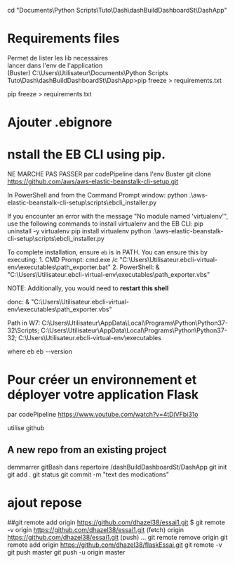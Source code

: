cd "Documents\Python Scripts\Tuto\Dash\dashBuildDashboardSt\DashApp"

# Requirements files

Permet de lister les lib necessaires \
lancer dans l'env de l'application \
(Buster) C:\Users\Utilisateur\Documents\Python Scripts\
Tuto\Dash\dashBuildDashboardSt\DashApp>pip freeze > requirements.txt

  pip freeze > requirements.txt

# Ajouter .ebignore


# nstall the EB CLI using pip.
NE MARCHE PAS
PASSER par codePipeline
dans l'env Buster
git clone https://github.com/aws/aws-elastic-beanstalk-cli-setup.git

In PowerShell and from the Command Prompt window:
python .\aws-elastic-beanstalk-cli-setup\scripts\ebcli_installer.py

If you encounter an error with the message "No module named 'virtualenv'", use the following commands to install virtualenv and the EB CLI:
pip uninstall -y virtualenv
pip install virtualenv
python .\aws-elastic-beanstalk-cli-setup\scripts\ebcli_installer.py

To complete installation, ensure `eb` is in PATH. You can ensure this by executing:
    1. CMD Prompt:
        cmd.exe /c "C:\Users\Utilisateur\.ebcli-virtual-env\executables\path_exporter.bat"
    2. PowerShell:
        & "C:\Users\Utilisateur\.ebcli-virtual-env\executables\path_exporter.vbs"


NOTE: Additionally, you would need to **restart this shell**

donc:
& "C:\Users\Utilisateur\.ebcli-virtual-env\executables\path_exporter.vbs"

Path in W7:
C:\Users\Utilisateur\AppData\Local\Programs\Python\Python37-32\Scripts\;
C:\Users\Utilisateur\AppData\Local\Programs\Python\Python37-32\;
C:\Users\Utilisateur\.ebcli-virtual-env\executables

where eb
eb --version

# Pour créer un environnement et déployer votre application Flask
par codePipeline
https://www.youtube.com/watch?v=4tDjVFbi31o

utilise github
## A new repo from an existing project
demmarrer gitBash dans repertoire /dashBuildDashboardSt/DashApp
git init
git add .
git status
git commit -m "text des modications"
# ajout repose

##git remote add origin https://github.com/dhazel38/essai1.git
$ git remote -v
origin  https://github.com/dhazel38/essai1.git (fetch)
origin  https://github.com/dhazel38/essai1.git (push)
...
git remote remove origin
git remote add origin https://github.com/dhazel38/flaskEssai.git
git remote -v
git push master
git push -u origin master

